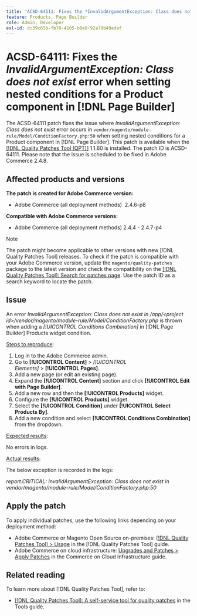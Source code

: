 ```yaml
---
title: 'ACSD-64111: Fixes the *InvalidArgumentException: Class does not exist* error when setting nested conditions for a Product component in [!DNL Page Builder]'
feature: Products, Page Builder
role: Admin, Developer
exl-id: dc39c65b-fb78-4105-b0e8-92a78b49adaf
---
```

# ACSD-64111: Fixes the *InvalidArgumentException: Class does not exist* error when setting nested conditions for a Product component in [!DNL Page Builder]

The ACSD-64111 patch fixes the issue where *InvalidArgumentException: Class does not exist* error occurs in `vendor/magento/module-rule/Model/ConditionFactory.php:50` when setting nested conditions for a Product component in [!DNL Page Builder]. This patch is available when the [[!DNL Quality Patches Tool (QPT)]](/help/tools/quality-patches-tool/quality-patches-tool-to-self-serve-quality-patches.md) 1.1.60 is installed. The patch ID is ACSD-64111. Please note that the issue is scheduled to be fixed in Adobe Commerce 2.4.8.

## Affected products and versions

**The patch is created for Adobe Commerce version:**

* Adobe Commerce (all deployment methods)  2.4.6-p8

**Compatible with Adobe Commerce versions:**

* Adobe Commerce (all deployment methods) 2.4.4 - 2.4.7-p4

>[!NOTE]
>
>The patch might become applicable to other versions with new [!DNL Quality Patches Tool] releases. To check if the patch is compatible with your Adobe Commerce version, update the `magento/quality-patches` package to the latest version and check the compatibility on the [[!DNL Quality Patches Tool]: Search for patches page](https://experienceleague.adobe.com/tools/commerce-quality-patches/index.html?lang=sv-SE). Use the patch ID as a search keyword to locate the patch.

## Issue

An error *InvalidArgumentException: Class does not exist in /app/&lt;project id\>/vendor/magento/module-rule/Model/ConditionFactory.php* is thrown when adding a *[!UICONTROL Conditions Combination]* in [!DNL Page Builder] Products widget condition.

<u>Steps to reproduce</u>:

1. Log in to the Adobe Commerce admin.
1. Go to **[!UICONTROL Content]** > *[!UICONTROL Elements]* > **[!UICONTROL Pages]**.
1. Add a new page (or edit an existing page).
1. Expand the **[!UICONTROL Content]** section and click **[!UICONTROL Edit with Page Builder]**.
1. Add a new row and then the **[!UICONTROL Products]** widget.
1. Configure the **[!UICONTROL Products]** widget.
1. Select the **[!UICONTROL Condition]** under **[!UICONTROL Select Products By]**.
1. Add a new condition and select **[!UICONTROL Conditions Combination]** from the dropdown.

<u>Expected results</u>:

No errors in logs.

<u>Actual results</u>:

The below exception is recorded in the logs:

*report.CRITICAL: InvalidArgumentException: Class does not exist in vendor/magento/module-rule/Model/ConditionFactory.php:50*

## Apply the patch

To apply individual patches, use the following links depending on your deployment method:

* Adobe Commerce or Magento Open Source on-premises: [[!DNL Quality Patches Tool] > Usage](/help/tools/quality-patches-tool/usage.md) in the [!DNL Quality Patches Tool] guide.
* Adobe Commerce on cloud infrastructure: [Upgrades and Patches > Apply Patches](https://experienceleague.adobe.com/docs/commerce-cloud-service/user-guide/develop/upgrade/apply-patches.html?lang=sv-SE) in the Commerce on Cloud Infrastructure guide.


## Related reading

To learn more about [!DNL Quality Patches Tool], refer to:

* [[!DNL Quality Patches Tool]: A self-service tool for quality patches](/help/tools/quality-patches-tool/quality-patches-tool-to-self-serve-quality-patches.md) in the Tools guide.
